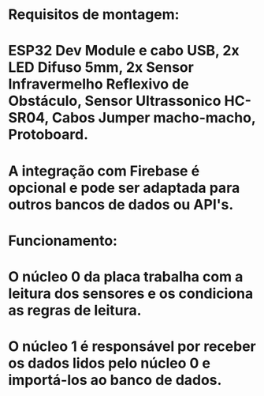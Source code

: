 # 
# Requisitos de montagem:
# ESP32 Dev Module e cabo USB, 2x LED Difuso 5mm, 2x Sensor Infravermelho Reflexivo de Obstáculo, Sensor Ultrassonico HC-SR04, Cabos Jumper macho-macho, Protoboard.
#
# A integração com Firebase é opcional e pode ser adaptada para outros bancos de dados ou API's.
#
# Funcionamento:
# O núcleo 0 da placa trabalha com a leitura dos sensores e os condiciona as regras de leitura.
# O núcleo 1 é responsável por receber os dados lidos pelo núcleo 0 e importá-los ao banco de dados.

